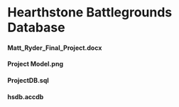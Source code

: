 # Hearthstone Battlegrounds Database

#### Matt_Ryder_Final_Project.docx

#### Project Model.png

#### ProjectDB.sql

#### hsdb.accdb
